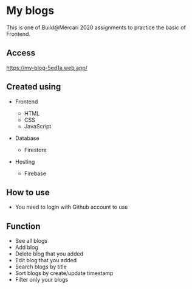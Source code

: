 # My blogs

This is one of Build@Mercari 2020 assignments to practice the basic of Frontend. 

## Access
https://my-blog-5ed1a.web.app/

## Created using
- Frontend
    - HTML
    - CSS
    - JavaScript

- Database
    - Firestore

- Hosting
    - Firebase

## How to use
- You need to login with Github account to use

## Function
- See all blogs
- Add blog
- Delete blog that you added
- Edit blog that you added
- Search blogs by title
- Sort blogs by create/update timestamp
- Filter only your blogs  


